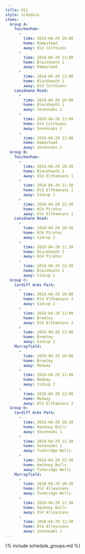 ```yaml
---
title: U11
style: schedule
items:
  Group A:
    Twickenham:
      -
        time: 2018-04-29 10:00
        home: Hampstead
        away: Old Colfeians
      -
        time: 2018-04-29 11:00
        home: Blackheath 1
        away: Hampstead
      -
        time: 2018-04-29 12:00
        home: Blackheath 1
        away: Old Colfeians
    Lansdowne Road:
      -
        time: 2018-04-29 10:00
        home: Blackheath 1
        away: Sevenoaks 2
      -
        time: 2018-04-29 11:00
        home: Old Colfeians
        away: Sevenoaks 2
      -
        time: 2018-04-29 12:00
        home: Hampstead
        away: Sevenoaks 2
  Group B:
    Twickenham:
      -
        time: 2018-04-29 10:30
        home: Blackheath 2
        away: Old Elthamians 1
      -
        time: 2018-04-29 11:30
        home: Old Elthamians 1
        away: Sidcup 1
      -
        time: 2018-04-29 12:30
        home: KCH Pirates
        away: Old Elthamians 1
    Lansdowne Road:
      -
        time: 2018-04-29 10:30
        home: KCH Pirates
        away: Sidcup 1
      -
        time: 2018-04-29 11:30
        home: Blackheath 2
        away: KCH Pirates
      -
        time: 2018-04-29 12:30
        home: Blackheath 2
        away: Sidcup 1
  Group C:
    Cardiff Arms Park:
      -
        time: 2018-04-29 10:00
        home: Old Elthamians 2
        away: Sidcup 2
      -
        time: 2018-04-29 11:00
        home: Bromley
        away: Old Elthamians 2
      -
        time: 2018-04-29 12:00
        home: Bromley
        away: Sidcup 2
    Murrayfield:
      -
        time: 2018-04-29 10:00
        home: Bromley
        away: Medway
      -
        time: 2018-04-29 11:00
        home: Medway
        away: Sidcup 2
      -
        time: 2018-04-29 12:00
        home: Medway
        away: Old Elthamians 2
  Group D:
    Cardiff Arms Park:
      -
        time: 2018-04-29 10:30
        home: Hackney Bulls
        away: Sevenoaks 1
      -
        time: 2018-04-29 11:30
        home: Sevenoaks 1
        away: Tunbridge Wells
      -
        time: 2018-04-29 12:30
        home: Hackney Bulls
        away: Tunbridge Wells
    Murrayfield:
      -
        time: 2018-04-29 10:30
        home: Old Alleynians
        away: Tunbridge Wells
      -
        time: 2018-04-29 11:30
        home: Hackney Bulls
        away: Old Alleynians
      -
        time: 2018-04-29 12:30
        home: Old Alleynians
        away: Sevenoaks 1
---
```


{% include schedule_groups.md %}
